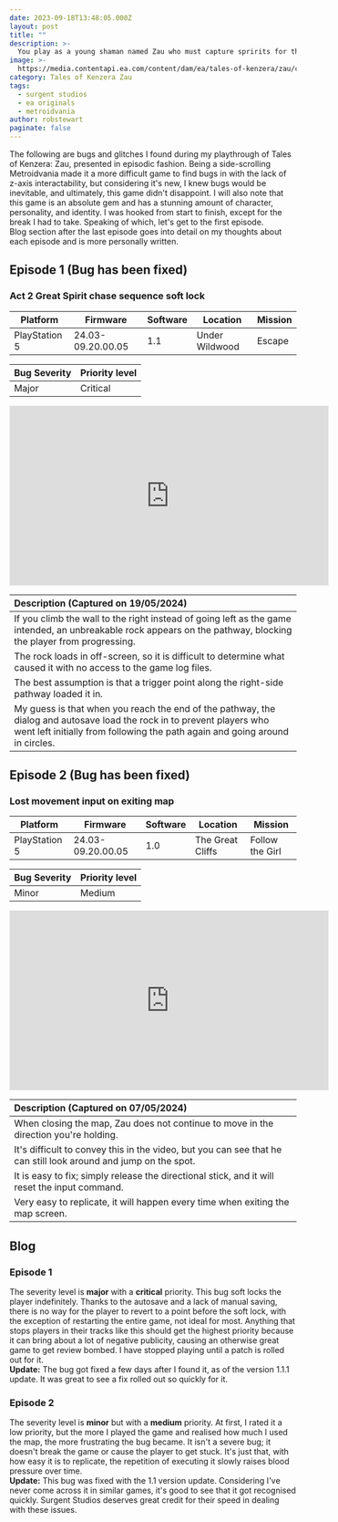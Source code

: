 ```yaml
---
date: 2023-09-18T13:48:05.000Z
layout: post
title: ""
description: >-
  You play as a young shaman named Zau who must capture spririts for the God of Death, Kalunga, who in return has promised to revive his dead father.
image: >-
  https://media.contentapi.ea.com/content/dam/ea/tales-of-kenzera/zau/common/olorun-fpo-feat-img.png.adapt.crop16x9.1023w.png
category: Tales of Kenzera Zau
tags:
  - surgent studios
  - ea originals
  - metroidvania
author: robstewart
paginate: false
---
```

The following are bugs and glitches I found during my playthrough of Tales of Kenzera: Zau, presented in episodic fashion. Being a side-scrolling Metroidvania made it a more difficult game to find bugs in with the lack of z-axis interactability, but considering it's new, I knew bugs would be inevitable, and ultimately, this game didn't disappoint. I will also note that this game is an absolute gem and has a stunning amount of character, personality, and identity. I was hooked from start to finish, except for the break I had to take. Speaking of which, let's get to the first episode.
<br>
Blog section after the last episode goes into detail on my thoughts about each episode and is more personally written.



## Episode 1 (Bug has been fixed)
### Act 2 Great Spirit chase sequence soft lock

| Platform      | Firmware          | Software | Location       | Mission |
| ------------- | ----------------- | -------- | -------------- | ------- |
| PlayStation 5 | 24.03-09.20.00.05 | 1.1      | Under Wildwood | Escape  |

| Bug Severity | Priority level |
| ------------ | -------------- |
| Major        | Critical       |

<iframe width="560" height="315" src="https://www.youtube.com/embed/fudmDtAomR4?si=hn8RSOKoAGGuz1SC" title="YouTube video player" frameborder="0" allow="accelerometer; autoplay; clipboard-write; encrypted-media; gyroscope; picture-in-picture; web-share" referrerpolicy="strict-origin-when-cross-origin" allowfullscreen></iframe>

| Description (Captured on 19/05/2024) |
| :-- |
| If you climb the wall to the right instead of going left as the game intended, an unbreakable rock appears on the pathway, blocking the player from progressing. |
| The rock loads in off-screen, so it is difficult to determine what caused it with no access to the game log files. |
| The best assumption is that a trigger point along the right-side pathway loaded it in. |
| My guess is that when you reach the end of the pathway, the dialog and autosave load the rock in to prevent players who went left initially from following the path again and going around in circles. |



## Episode 2 (Bug has been fixed)
### Lost movement input on exiting map


| Platform      | Firmware          | Software | Location         | Mission         |
| ------------- | ----------------- | -------- | ---------------- | --------------- |
| PlayStation 5 | 24.03-09.20.00.05 | 1.0      | The Great Cliffs | Follow the Girl |

| Bug Severity | Priority level |
| ------------ | -------------- |
| Minor        | Medium         |

<iframe width="560" height="315" src="https://www.youtube.com/embed/lKbJ4zdh-CE?si=Y6hNtKFQnju9-Wbu" title="YouTube video player" frameborder="0" allow="accelerometer; autoplay; clipboard-write; encrypted-media; gyroscope; picture-in-picture; web-share" referrerpolicy="strict-origin-when-cross-origin" allowfullscreen></iframe>

| Description (Captured on 07/05/2024) |
| :-- |
| When closing the map, Zau does not continue to move in the direction you're holding. |
| It's difficult to convey this in the video, but you can see that he can still look around and jump on the spot. |
| It is easy to fix; simply release the directional stick, and it will reset the input command. |
| Very easy to replicate, it will happen every time when exiting the map screen. |




## Blog

### Episode 1
The severity level is **major** with a **critical** priority. This bug soft locks the player indefinitely. Thanks to the autosave and a lack of manual saving, there is no way for the player to revert to a point before the soft lock, with the exception of restarting the entire game, not ideal for most. Anything that stops players in their tracks like this should get the highest priority because it can bring about a lot of negative publicity, causing an otherwise great game to get review bombed. I have stopped playing until a patch is rolled out for it.
 <br>
 **Update:** The bug got fixed a few days after I found it, as of the version 1.1.1 update. It was great to see a fix rolled out so quickly for it. 
 <br/>

### Episode 2
 The severity level is **minor** but with a **medium** priority. At first, I rated it a low priority, but the more I played the game and realised how much I used the map, the more frustrating the bug became. It isn't a severe bug; it doesn't break the game or cause the player to get stuck. It's just that, with how easy it is to replicate, the repetition of executing it slowly raises blood pressure over time.
<br>
**Update:** This bug was fixed with the 1.1 version update. Considering I've never come across it in similar games, it's good to see that it got recognised quickly. Surgent Studios deserves great credit for their speed in dealing with these issues. 
<br/>